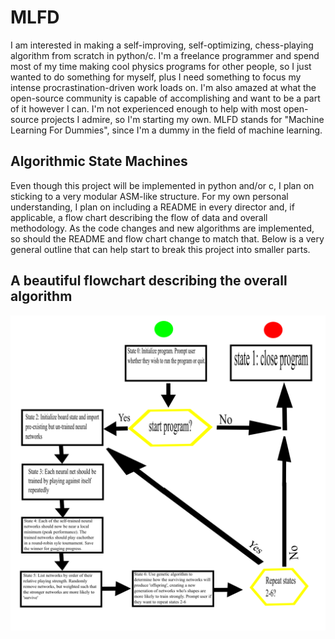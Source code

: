 # MLFD
I am interested in making a self-improving, self-optimizing, chess-playing algorithm from scratch in python/c. I'm a freelance programmer and spend most of my time making cool physics programs for other people, so I just wanted to do something for myself, plus I need something to focus my intense procrastination-driven work loads on. I'm also amazed at what the open-source community is capable of accomplishing and want to be a part of it however I can. I'm not experienced enough to help with most open-source projects I admire, so I'm starting my own. MLFD stands for "Machine Learning For Dummies", since I'm a dummy in the field of machine learning.

## Algorithmic State Machines
Even though this project will be implemented in python and/or c, I plan on sticking to a very modular ASM-like structure. For my own personal understanding, I plan on including a README in every director and, if applicable, a flow chart describing the flow of data and overall methodology. As the code changes and new algorithms are implemented, so should the README and flow chart change to match that. Below is a very general outline that can help start to break this project into smaller parts.

## A beautiful flowchart describing the overall algorithm
![](https://github.com/rmfranz13/MLFD/blob/master/MLFD-top.svg.png)


